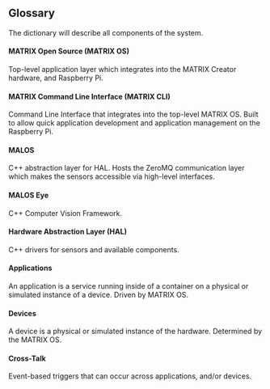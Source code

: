 ## Glossary
The dictionary will describe all components of the system.

#### MATRIX Open Source (MATRIX OS)
Top-level application layer which integrates into the MATRIX Creator hardware, and Raspberry Pi. 

#### MATRIX Command Line Interface (MATRIX CLI)
Command Line Interface that integrates into the top-level MATRIX OS. Built to allow quick application development and application management on the Raspberry Pi.

#### MALOS
C++ abstraction layer for HAL. Hosts the ZeroMQ communication layer which makes the sensors accessible via high-level interfaces. 

#### MALOS Eye
C++ Computer Vision Framework.

#### Hardware Abstraction Layer (HAL)
C++ drivers for sensors and available components.

#### Applications
An application is a service running inside of a container on a physical or simulated instance of a device. Driven by MATRIX OS.

#### Devices
A device is a physical or simulated instance of the hardware. Determined by the MATRIX OS.

#### Cross-Talk
Event-based triggers that can occur across applications, and/or devices.

